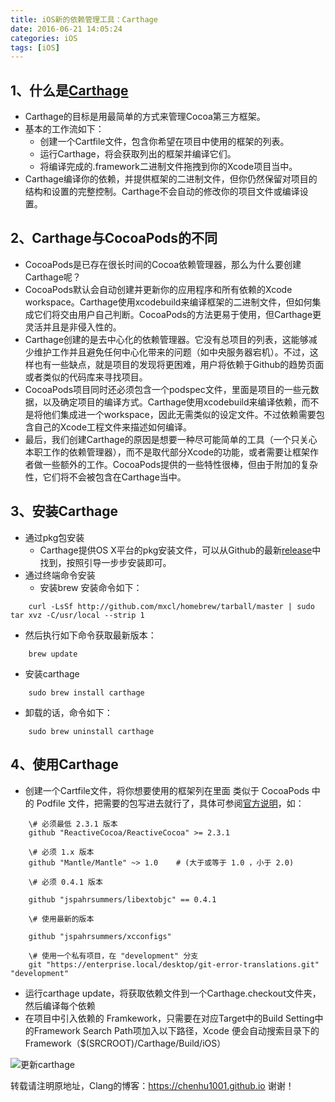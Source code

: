 ```yaml
---
title: iOS新的依赖管理工具：Carthage
date: 2016-06-21 14:05:24
categories: iOS
tags: [iOS]
---
```

## 1、什么是[Carthage](https://github.com/Carthage/Carthage)
* Carthage的目标是用最简单的方式来管理Cocoa第三方框架。
* 基本的工作流如下：
  * 创建一个Cartfile文件，包含你希望在项目中使用的框架的列表。
  * 运行Carthage，将会获取列出的框架并编译它们。
  * 将编译完成的.framework二进制文件拖拽到你的Xcode项目当中。
* Carthage编译你的依赖，并提供框架的二进制文件，但你仍然保留对项目的结构和设置的完整控制。Carthage不会自动的修改你的项目文件或编译设置。
<!--more-->

## 2、Carthage与CocoaPods的不同
* CocoaPods是已存在很长时间的Cocoa依赖管理器，那么为什么要创建Carthage呢？
* CocoaPods默认会自动创建并更新你的应用程序和所有依赖的Xcode workspace。Carthage使用xcodebuild来编译框架的二进制文件，但如何集成它们将交由用户自己判断。CocoaPods的方法更易于使用，但Carthage更灵活并且是非侵入性的。
* Carthage创建的是去中心化的依赖管理器。它没有总项目的列表，这能够减少维护工作并且避免任何中心化带来的问题（如中央服务器宕机）。不过，这样也有一些缺点，就是项目的发现将更困难，用户将依赖于Github的趋势页面或者类似的代码库来寻找项目。
* CocoaPods项目同时还必须包含一个podspec文件，里面是项目的一些元数据，以及确定项目的编译方式。Carthage使用xcodebuild来编译依赖，而不是将他们集成进一个workspace，因此无需类似的设定文件。不过依赖需要包含自己的Xcode工程文件来描述如何编译。
* 最后，我们创建Carthage的原因是想要一种尽可能简单的工具（一个只关心本职工作的依赖管理器），而不是取代部分Xcode的功能，或者需要让框架作者做一些额外的工作。CocoaPods提供的一些特性很棒，但由于附加的复杂性，它们将不会被包含在Carthage当中。

## 3、安装Carthage
* 通过pkg包安装
  * Carthage提供OS X平台的pkg安装文件，可以从Github的最新[release](https://github.com/Carthage/Carthage/releases)中找到，按照引导一步步安装即可。
* 通过终端命令安装
  * 安装brew
	安装命令如下：

```
	curl -LsSf http://github.com/mxcl/homebrew/tarball/master | sudo tar xvz -C/usr/local --strip 1
```

  * 然后执行如下命令获取最新版本：

```
	brew update
```

  * 安装carthage

```
	sudo brew install carthage
```

  * 卸载的话，命令如下：

```
	sudo brew uninstall carthage
```

## 4、使用Carthage
* 创建一个Cartfile文件，将你想要使用的框架列在里面
	类似于 CocoaPods 中的 Podfile 文件，把需要的包写进去就行了，具体可参阅[官方说明](https://github.com/Carthage/Carthage/blob/master/Documentation/Artifacts.md#cartfile)，如：

```
	\# 必须最低 2.3.1 版本
	github "ReactiveCocoa/ReactiveCocoa" >= 2.3.1

	\# 必须 1.x 版本
	github "Mantle/Mantle" ~> 1.0    # (大于或等于 1.0 ，小于 2.0)

	\# 必须 0.4.1 版本

	github "jspahrsummers/libextobjc" == 0.4.1

	\# 使用最新的版本

	github "jspahrsummers/xcconfigs"

	\# 使用一个私有项目，在 "development" 分支
	git "https://enterprise.local/desktop/git-error-translations.git" "development"
```

* 运行carthage update，将获取依赖文件到一个Carthage.checkout文件夹，然后编译每个依赖
* 在项目中引入依赖的 Framkework，只需要在对应Target中的Build Setting中的Framework Search Path项加入以下路径，Xcode 便会自动搜索目录下的Framework（$(SRCROOT)/Carthage/Build/iOS）

![更新carthage](http://chenhu1001.github.io/images/iOS新的依赖管理工具：Carthage_1.png)

转载请注明原地址，Clang的博客：https://chenhu1001.github.io 谢谢！
